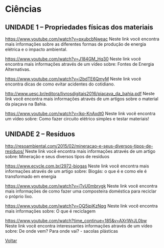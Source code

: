 # Ciências

## UNIDADE 1 – Propriedades físicas dos materiais

<https://www.youtube.com/watch?v=pxubcbNweac>
 Neste link você encontra mais informações sobre as diferentes formas de produção de energia elétrica e o impacto ambiental.

<https://www.youtube.com/watch?v=J184GM_Hq30>
 Neste link você encontra mais informações através de um vídeo sobre: Fontes de Energia Alternativas.

<https://www.youtube.com/watch?v=i2bdTE6QmyM>
 Neste link você encontra dicas de como evitar acidentes do cotidiano.

<http://www.uesc.br/editora/livrosdigitais2016/piacava_da_bahia.pdf>
 Neste link você encontra mais informações através de um  artigos sobre o material da piaçava na Bahia.

<https://www.youtube.com/watch?v=lkq-KnAxdt0>
 Neste link você encontra um vídeo sobre: Como fazer circuito elétrico simples e testar materiais!

## UNIDADE 2 – Resíduos

<http://resoambiental.com/2015/02/mineracao-e-seus-diversos-tipos-de-residuos/>
 Neste link você encontra mais informações através de um artigo sobre: Mineração e seus diversos tipos de resíduos

<https://www.ecycle.com.br/2972-biogas>
Neste link você encontra mais informações através de um artigo sobre: Biogás: o que é e como ele é transformado em energia

<https://www.youtube.com/watch?v=jTvU0mbrvgk>
 Neste link você encontra mais informações de como fazer uma composteira doméstica para reciclar o próprio lixo.

<https://www.youtube.com/watch?v=OQ5jpiKzNqg>
 Neste link você encontra mais informações sobre: O que é reciclagem

<https://www.youtube.com/watch?time_continue=185&v=AXrIWrJL0bw>
 Neste link você encontra interessantes informações através de um vídeo sobre: De onde vem? Para onde vai? - sacolas plásticas

[Voltar](../index.md)
